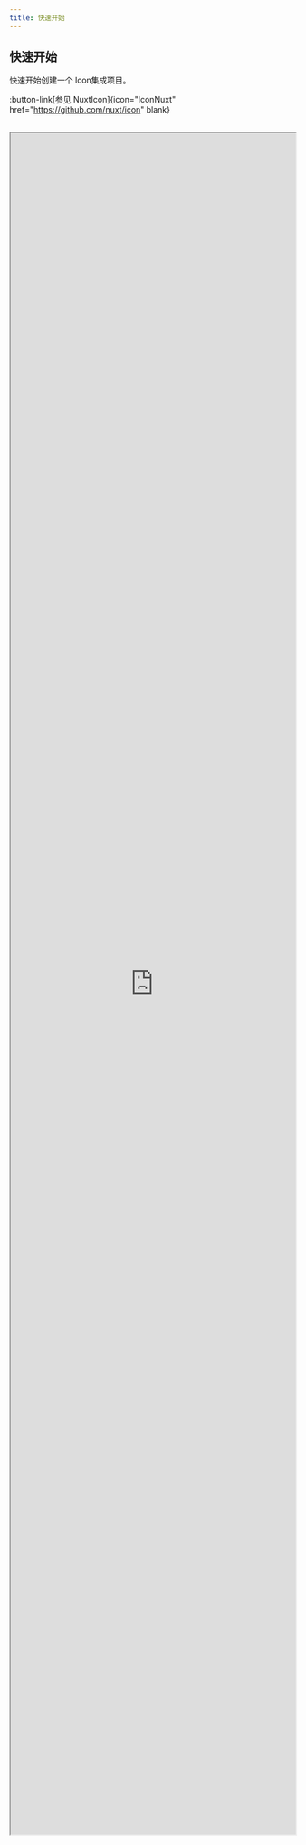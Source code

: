 ```yaml
---
title: 快速开始
---
```


## 快速开始

快速开始创建一个 Icon集成项目。

:button-link[参见 NuxtIcon]{icon="IconNuxt" href="https://github.com/nuxt/icon" blank}
<br />
<br />

<iframe
  id="nuxt-open-fetch"
  title="NuxtOpenFetch"
  style="width: 100%; height: 75vh"
  src="https://github.com/nuxt/icon">
</iframe>
